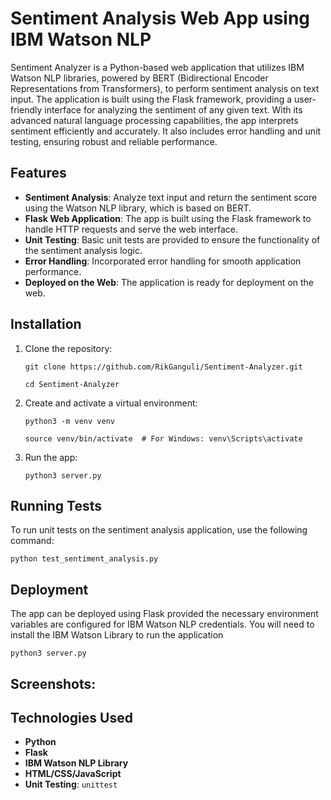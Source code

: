 <h1>Sentiment Analysis Web App using IBM Watson NLP</h1>
  
<p>
  Sentiment Analyzer is a Python-based web application that utilizes IBM Watson NLP libraries, powered by BERT (Bidirectional Encoder Representations from Transformers), to perform sentiment analysis on text input. The application is built using the Flask framework, providing a user-friendly interface for analyzing the sentiment of any given text. With its advanced natural language processing capabilities, the app interprets sentiment efficiently and accurately. It also includes error handling and unit testing, ensuring robust and reliable performance.
  </p>
  
  <h2>Features</h2>
  <ul>
   <li><strong>Sentiment Analysis</strong>: Analyze text input and return the sentiment score using the Watson NLP library, which is based on BERT.</li>
    <li><strong>Flask Web Application</strong>: The app is built using the Flask framework to handle HTTP requests and serve the web interface.</li>
    <li><strong>Unit Testing</strong>: Basic unit tests are provided to ensure the functionality of the sentiment analysis logic.</li>
    <li><strong>Error Handling</strong>: Incorporated error handling for smooth application performance.</li>
    <li><strong>Deployed on the Web</strong>: The application is ready for deployment on the web.</li>
  </ul>
  
  <h2>Installation</h2>
  <ol>
    <li>Clone the repository:
      <pre><code>git clone https://github.com/RikGanguli/Sentiment-Analyzer.git</code></pre>
      <pre><code>cd Sentiment-Analyzer</code></pre>
    </li>
    <li>Create and activate a virtual environment:
      <pre><code>python3 -m venv venv</code></pre>
      <pre><code>source venv/bin/activate  # For Windows: venv\Scripts\activate</code></pre>
    </li>
    <li>Run the app:
      <pre><code>python3 server.py</code></pre>
    </li>
  </ol>

  <h2>Running Tests</h2>
  <p>To run unit tests on the sentiment analysis application, use the following command:</p>
  <pre><code>python test_sentiment_analysis.py</code></pre>

  <h2>Deployment</h2>
  <p>The app can be deployed using Flask provided the necessary environment variables are configured for IBM Watson NLP credentials. You will need to install the IBM Watson Library to run the application</p>
  <pre><code>python3 server.py</code></pre>

  <h2>Screenshots:</h2>
  <p></p>

  <h2>Technologies Used</h2>
  <ul>
    <li><strong>Python</strong></li>
    <li><strong>Flask</strong></li>
    <li><strong>IBM Watson NLP Library</strong></li>
    <li><strong>HTML/CSS/JavaScript</strong></li>
    <li><strong>Unit Testing</strong>: <code>unittest</code></li>
  </ul>

